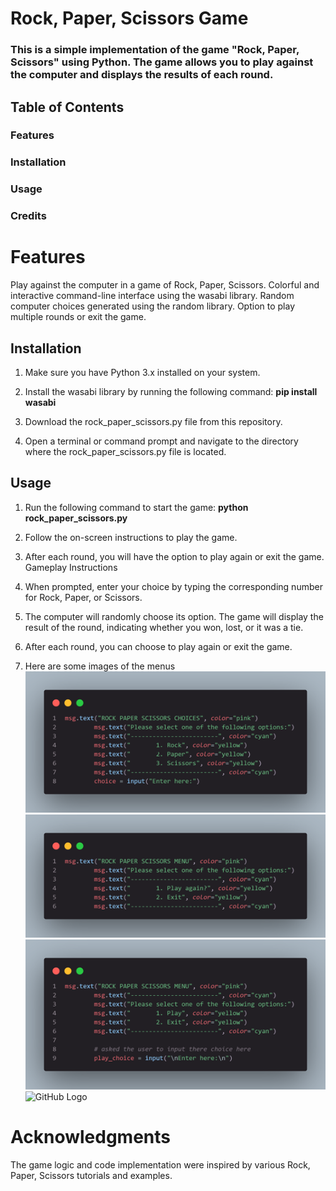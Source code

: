 # Rock, Paper, Scissors Game
### This is a simple implementation of the game "Rock, Paper, Scissors" using Python. The game allows you to play against the computer and displays the results of each round.

## Table of Contents
### Features
### Installation
### Usage
### Credits


# Features

Play against the computer in a game of Rock, Paper, Scissors.
Colorful and interactive command-line interface using the wasabi library.
Random computer choices generated using the random library.
Option to play multiple rounds or exit the game.

## Installation

1. Make sure you have Python 3.x installed on your system.
 
2. Install the wasabi library by running the following command:
**pip install wasabi**

3. Download the rock_paper_scissors.py file from this repository.

4. Open a terminal or command prompt and navigate to the directory where the rock_paper_scissors.py file is located.

## Usage

1. Run the following command to start the game:
**python rock_paper_scissors.py**

2. Follow the on-screen instructions to play the game.

3. After each round, you will have the option to play again or exit the game.
Gameplay Instructions

3. When prompted, enter your choice by typing the corresponding number for Rock, Paper, or Scissors.

4. The computer will randomly choose its option.
The game will display the result of the round, indicating whether you won, lost, or it was a tie.

5. After each round, you can choose to play again or exit the game.

6. Here are some images of the menus
 ![GitHub Logo](/images/img1.png)
 ![GitHub Logo](/images/img2.png)
 ![GitHub Logo](/images/img3.png)
 ![GitHub Logo](/images/img4.png)

# Acknowledgments
The game logic and code implementation were inspired by various Rock, Paper, Scissors tutorials and examples.
